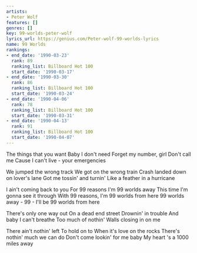 ```yaml
---
artists:
- Peter Wolf
features: []
genres: []
key: 99-worlds-peter-wolf
lyrics_url: https://genius.com/Peter-wolf-99-worlds-lyrics
name: 99 Worlds
rankings:
- end_date: '1990-03-23'
  rank: 89
  ranking_list: Billboard Hot 100
  start_date: '1990-03-17'
- end_date: '1990-03-30'
  rank: 86
  ranking_list: Billboard Hot 100
  start_date: '1990-03-24'
- end_date: '1990-04-06'
  rank: 78
  ranking_list: Billboard Hot 100
  start_date: '1990-03-31'
- end_date: '1990-04-13'
  rank: 91
  ranking_list: Billboard Hot 100
  start_date: '1990-04-07'
---
```

The things that you want
Baby I don't need
Forget my number, girl
Don't call me
Cause I can't live - your emergencies

We jumped the wrong track
We got on the wrong train
Crash landed down on lover's lane
Got me tossin' and turnin'
Like a feather in a hurricane

I ain't coming back to you
For 99 reasons
I'm 99 worlds away
This time I'm gonna see it through
With 99 reasons, I'm 99 worlds from here
99 worlds away - 99 -
I'll be 99 worlds from here

There's only one way out
On a dead end street
Drownin' in trouble
And baby I can't breathe
Too much of nothin'
Walls closing in on me

There ain't nothin' left
To hold on to
When it's love on the rocks
There's nothin' much we can do
Don't come lookin' for me baby
My heart 's a 1000 miles away
